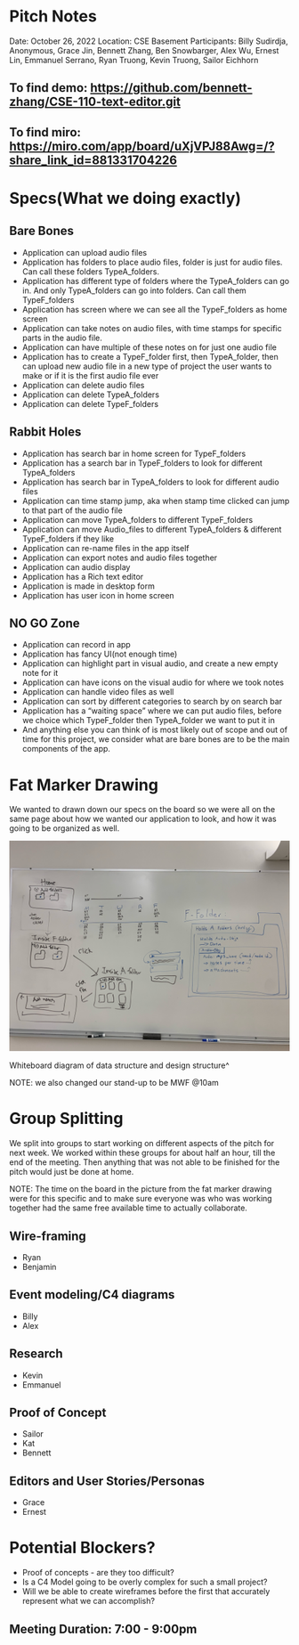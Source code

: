 # Pitch Notes

Date: October 26, 2022
Location: CSE Basement
Participants: Billy Sudirdja, Anonymous, Grace Jin, Bennett Zhang, Ben Snowbarger, Alex Wu, Ernest Lin, Emmanuel Serrano, Ryan Truong, Kevin Truong, Sailor Eichhorn

## To find demo: https://github.com/bennett-zhang/CSE-110-text-editor.git

## To find miro: https://miro.com/app/board/uXjVPJ88Awg=/?share_link_id=881331704226

# Specs(What we doing exactly)

## Bare Bones

- Application can upload audio files
- Application has folders to place audio files, folder is just for audio files. Can call these folders TypeA_folders.
- Application has different type of folders where the TypeA_folders can go in. And only TypeA_folders can go into folders. Can call them TypeF_folders
- Application has screen where we can see all the TypeF_folders as home screen
- Application can take notes on audio files, with time stamps for specific parts in the audio file.
- Application can have multiple of these notes on for just one audio file
- Application has to create a TypeF_folder first, then TypeA_folder, then can upload new audio file in a new type of project the user wants to make or if it is the first audio file ever
- Application can delete audio files
- Application can delete TypeA_folders
- Application can delete TypeF_folders

## Rabbit Holes

- Application has search bar in home screen for TypeF_folders
- Application has a search bar in TypeF_folders to look for different TypeA_folders
- Application has search bar in TypeA_folders to look for different audio files
- Application can time stamp jump, aka when stamp time clicked can jump to that part of the audio file
- Application can move TypeA_folders to different TypeF_folders
- Application can move Audio_files to different TypeA_folders & different TypeF_folders if they like
- Application can re-name files in the app itself
- Application can export notes and audio files together
- Application can audio display
- Application has a Rich text editor
- Application is made in desktop form
- Application has user icon in home screen

## NO GO Zone

- Application can record in app
- Application has fancy UI(not enough time)
- Application can highlight part in visual audio, and create a new empty note for it
- Application can have icons on the visual audio for where we took notes
- Application can handle video files as well
- Application can sort by different categories to search by on search bar
- Application has a “waiting space” where we can put audio files, before we choice which TypeF_folder then TypeA_folder we want to put it in
- And anything else you can think of is most likely out of scope and out of time for this project, we consider what are bare bones are to be the main components of the app.

# Fat Marker Drawing

We wanted to drawn down our specs on the board so we were all on the same page about how we wanted our application to look, and how it was going to be organized as well. 

![Whiteboard diagram of data structure and design structure^](pitch-notes-imgs/whiteboard_plan.jpeg)

Whiteboard diagram of data structure and design structure^

NOTE: we also changed our stand-up to be MWF @10am

# Group Splitting

We split into groups to start working on different aspects of the pitch for next week. We worked within these groups for about half an hour, till the end of the meeting. Then anything that was not able to be finished for the pitch would just be done at home.

NOTE: The time on the board in the picture from the fat marker drawing were for this specific and to make sure everyone was who was working together had the same free available time to actually collaborate.

## Wire-framing

- Ryan
- Benjamin

## Event modeling/C4 diagrams

- Billy
- Alex

## Research

- Kevin
- Emmanuel

## Proof of Concept

- Sailor
- Kat
- Bennett

## Editors and User Stories/Personas

- Grace
- Ernest

# Potential Blockers?

- Proof of concepts - are they too difficult?
- Is a C4 Model going to be overly complex for such a small project?
- Will we be able to create wireframes before the first that accurately represent what we can accomplish?

## Meeting Duration: 7:00 - 9:00pm
